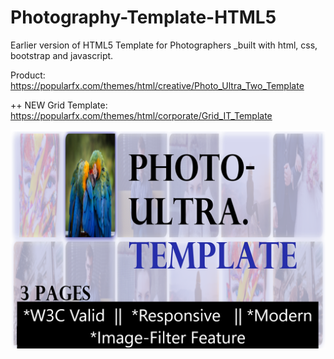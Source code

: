 # Photography-Template-HTML5
Earlier version of HTML5 Template for Photographers _built with html, css, bootstrap and javascript.


Product: https://popularfx.com/themes/html/creative/Photo_Ultra_Two_Template

++ NEW Grid Template: https://popularfx.com/themes/html/corporate/Grid_IT_Template

![](preview.png)
